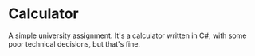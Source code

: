 # Calculator
A simple university assignment. It's a calculator written in C#, with some poor technical decisions, but that's fine.
